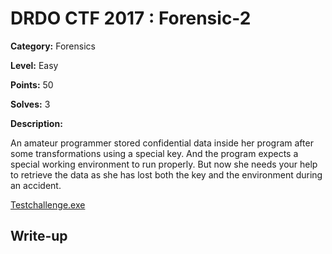 # DRDO CTF 2017 : Forensic-2

**Category:** Forensics

**Level:** Easy

**Points:** 50

**Solves:** 3

**Description:**

An amateur programmer stored confidential data inside her program after some transformations using a special key. And the program expects a special working environment to run properly. But now she needs your help to retrieve the data as she has lost both the key and the environment during an accident.

[Testchallenge.exe](Testchallenge.exe)

## Write-up
